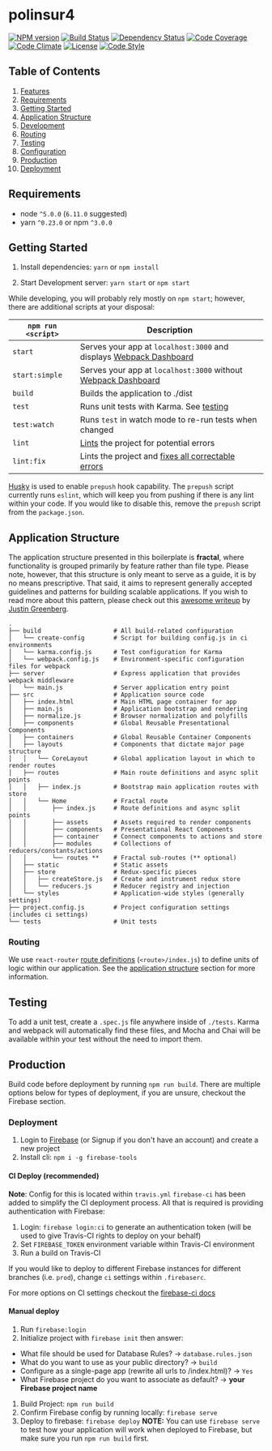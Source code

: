 # polinsur4

[![NPM version][npm-image]][npm-url]
[![Build Status][travis-image]][travis-url]
[![Dependency Status][daviddm-image]][daviddm-url]
[![Code Coverage][coverage-image]][coverage-url]
[![Code Climate][climate-image]][climate-url]
[![License][license-image]][license-url]
[![Code Style][code-style-image]][code-style-url]

## Table of Contents
1. [Features](#features)
1. [Requirements](#requirements)
1. [Getting Started](#getting-started)
1. [Application Structure](#application-structure)
1. [Development](#development)
  1. [Routing](#routing)
1. [Testing](#testing)
1. [Configuration](#configuration)
1. [Production](#production)
1. [Deployment](#deployment)

## Requirements
* node `^5.0.0` (`6.11.0` suggested)
* yarn `^0.23.0` or npm `^3.0.0`

## Getting Started

1. Install dependencies: `yarn` or `npm install`

2. Start Development server: `yarn start` or `npm start`

While developing, you will probably rely mostly on `npm start`; however, there are additional scripts at your disposal:

|`npm run <script>`    |Description|
|-------------------|-----------|
|`start`            |Serves your app at `localhost:3000` and displays [Webpack Dashboard](https://github.com/FormidableLabs/webpack-dashboard)|
|`start:simple`     |Serves your app at `localhost:3000` without [Webpack Dashboard](https://github.com/FormidableLabs/webpack-dashboard)|
|`build`            |Builds the application to ./dist|
|`test`             |Runs unit tests with Karma. See [testing](#testing)|
|`test:watch`       |Runs `test` in watch mode to re-run tests when changed|
|`lint`             |[Lints](http://stackoverflow.com/questions/8503559/what-is-linting) the project for potential errors|
|`lint:fix`         |Lints the project and [fixes all correctable errors](http://eslint.org/docs/user-guide/command-line-interface.html#fix)|

[Husky](https://github.com/typicode/husky) is used to enable `prepush` hook capability. The `prepush` script currently runs `eslint`, which will keep you from pushing if there is any lint within your code. If you would like to disable this, remove the `prepush` script from the `package.json`.


## Application Structure

The application structure presented in this boilerplate is **fractal**, where functionality is grouped primarily by feature rather than file type. Please note, however, that this structure is only meant to serve as a guide, it is by no means prescriptive. That said, it aims to represent generally accepted guidelines and patterns for building scalable applications. If you wish to read more about this pattern, please check out this [awesome writeup](https://github.com/davezuko/react-redux-starter-kit/wiki/Fractal-Project-Structure) by [Justin Greenberg](https://github.com/justingreenberg).

```
.
├── build                    # All build-related configuration
│   └── create-config        # Script for building config.js in ci environments
│   └── karma.config.js      # Test configuration for Karma
│   └── webpack.config.js    # Environment-specific configuration files for webpack
├── server                   # Express application that provides webpack middleware
│   └── main.js              # Server application entry point
├── src                      # Application source code
│   ├── index.html           # Main HTML page container for app
│   ├── main.js              # Application bootstrap and rendering
│   ├── normalize.js         # Browser normalization and polyfills
│   ├── components           # Global Reusable Presentational Components
│   ├── containers           # Global Reusable Container Components
│   ├── layouts              # Components that dictate major page structure
│   │   └── CoreLayout       # Global application layout in which to render routes
│   ├── routes               # Main route definitions and async split points
│   │   ├── index.js         # Bootstrap main application routes with store
│   │   └── Home             # Fractal route
│   │       ├── index.js     # Route definitions and async split points
│   │       ├── assets       # Assets required to render components
│   │       ├── components   # Presentational React Components
│   │       ├── container    # Connect components to actions and store
│   │       ├── modules      # Collections of reducers/constants/actions
│   │       └── routes **    # Fractal sub-routes (** optional)
│   ├── static               # Static assets
│   ├── store                # Redux-specific pieces
│   │   ├── createStore.js   # Create and instrument redux store
│   │   └── reducers.js      # Reducer registry and injection
│   └── styles               # Application-wide styles (generally settings)
├── project.config.js        # Project configuration settings (includes ci settings)
└── tests                    # Unit tests
```

### Routing
We use `react-router` [route definitions](https://github.com/ReactTraining/react-router/blob/v3/docs/API.md#plainroute) (`<route>/index.js`) to define units of logic within our application. See the [application structure](#application-structure) section for more information.

## Testing
To add a unit test, create a `.spec.js` file anywhere inside of `./tests`. Karma and webpack will automatically find these files, and Mocha and Chai will be available within your test without the need to import them.

## Production

Build code before deployment by running `npm run build`. There are multiple options below for types of deployment, if you are unsure, checkout the Firebase section.

### Deployment

1. Login to [Firebase](firebase.google.com) (or Signup if you don't have an account) and create a new project
2. Install cli: `npm i -g firebase-tools`

#### CI Deploy (recommended)
**Note**: Config for this is located within `travis.yml`
`firebase-ci` has been added to simplify the CI deployment process. All that is required is providing authentication with Firebase:

1. Login: `firebase login:ci` to generate an authentication token (will be used to give Travis-CI rights to deploy on your behalf)
1. Set `FIREBASE_TOKEN` environment variable within Travis-CI environment
1. Run a build on Travis-CI

If you would like to deploy to different Firebase instances for different branches (i.e. `prod`), change `ci` settings within `.firebaserc`.

For more options on CI settings checkout the [firebase-ci docs](https://github.com/prescottprue/firebase-ci)

#### Manual deploy

1. Run `firebase:login`
1. Initialize project with `firebase init` then answer:
  * What file should be used for Database Rules?  -> `database.rules.json`
  * What do you want to use as your public directory? -> `build`
  * Configure as a single-page app (rewrite all urls to /index.html)? -> `Yes`
  * What Firebase project do you want to associate as default?  -> **your Firebase project name**
1. Build Project: `npm run build`
1. Confirm Firebase config by running locally: `firebase serve`
1. Deploy to firebase: `firebase deploy`
**NOTE:** You can use `firebase serve` to test how your application will work when deployed to Firebase, but make sure you run `npm run build` first.

[npm-image]: https://img.shields.io/npm/v/polinsur4.svg?style=flat-square
[npm-url]: https://npmjs.org/package/polinsur4
[travis-image]: https://img.shields.io/travis/hisarkaya/polinsur4/master.svg?style=flat-square
[travis-url]: https://travis-ci.org/hisarkaya/polinsur4
[daviddm-image]: https://img.shields.io/david/hisarkaya/polinsur4.svg?style=flat-square
[daviddm-url]: https://david-dm.org/hisarkaya/polinsur4
[climate-image]: https://img.shields.io/codeclimate/github/hisarkaya/polinsur4.svg?style=flat-square
[climate-url]: https://codeclimate.com/github/hisarkaya/polinsur4
[coverage-image]: https://img.shields.io/codeclimate/coverage/github/hisarkaya/polinsur4.svg?style=flat-square
[coverage-url]: https://codeclimate.com/github/hisarkaya/polinsur4
[license-image]: https://img.shields.io/npm/l/polinsur4.svg?style=flat-square
[license-url]: https://github.com/hisarkaya/polinsur4/blob/master/LICENSE
[code-style-image]: https://img.shields.io/badge/code%20style-standard-brightgreen.svg?style=flat-square
[code-style-url]: http://standardjs.com/
